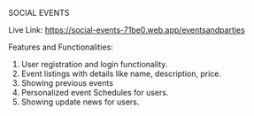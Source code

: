 SOCIAL EVENTS

Live Link: https://social-events-71be0.web.app/eventsandparties

Features and Functionalities:
1. User registration and login functionality.
2. Event listings with details like name, description, price.
3. Showing previous events
4. Personalized event Schedules for users.
5. Showing update news for users.